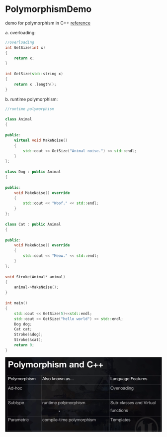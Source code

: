 # PolymorphismDemo

demo for polymorphism in C++
[reference](https://www.udemy.com/share/1000hGA0MSdVdUR3w=/)

a. overloading:
```cpp
//overloading
int GetSize(int x)
{
	return x;
}

int GetSize(std::string x)
{
	return x .length();
}

```

b. runtime polymorphism:
```cpp
//runtime polymorphism

class Animal
{

public:
	virtual void MakeNoise()
	{
		std::cout << GetSize("Animal noise.") << std::endl;
	}
};

class Dog : public Animal 
{

public:
	void MakeNoise() override
	{
		std::cout << "Woof." << std::endl;
	}
};

class Cat : public Animal
{

public:
	void MakeNoise() override 
	{
		std::cout << "Meow." << std::endl;
	}
};

void Stroke(Animal* animal)
{
	animal->MakeNoise();
}

int main()
{
    std::cout << GetSize(5)<<std::endl; 
	std::cout << GetSize("hello world") << std::endl;
	Dog dog;
	Cat cat;
	Stroke(&dog);
	Stroke(&cat);
	return 0;
}
```

![polymorphism](https://github.com/SeokLeeUS/PolymorphismDemo/raw/master/_images/polymorphism.png)
